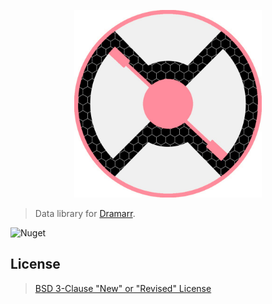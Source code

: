 <p align="center"><img src="https://github.com/Dramarr/Resources/blob/master/Images/logo.jpg?raw=true" width="300px;" height="300px" /></p>

> Data library for  [Dramarr](https://dramarr.com).

![Nuget](https://img.shields.io/nuget/v/Dramarr.Data)

## License

> [BSD 3-Clause "New" or "Revised" License](https://github.com/Dramarr/Dramarr.Data/blob/master/LICENSE)
